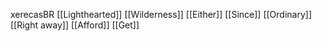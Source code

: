 xerecasBR
[[Lighthearted]]
[[Wilderness]]
[[Either]]
[[Since]]
[[Ordinary]]
[[Right away]]
[[Afford]]
[[Get]]